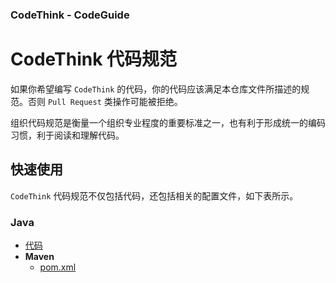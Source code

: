 ### CodeThink - CodeGuide
# CodeThink 代码规范

如果你希望编写 `CodeThink` 的代码，你的代码应该满足本仓库文件所描述的规范。否则 `Pull Request` 类操作可能被拒绝。

组织代码规范是衡量一个组织专业程度的重要标准之一，也有利于形成统一的编码习惯，利于阅读和理解代码。

## 快速使用

`CodeThink` 代码规范不仅包括代码，还包括相关的配置文件，如下表所示。

### Java
* [代码](./java/code.md)
* **Maven**
  * [pom.xml](./java/maven-pom.md)